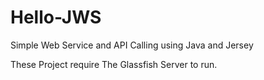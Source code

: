 # Hello-JWS
Simple Web Service and API Calling using Java and Jersey


These Project require The Glassfish Server to run.
